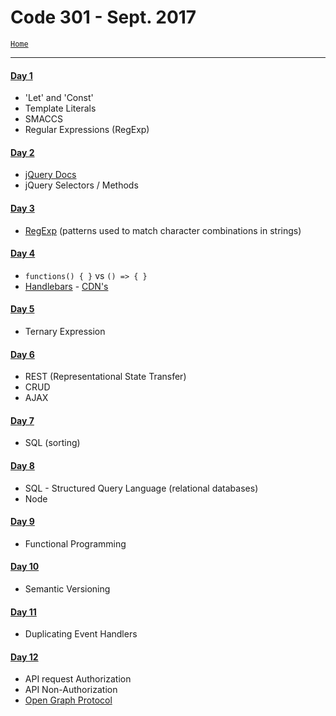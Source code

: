 # Code 301 - Sept. 2017
<a href="../README.md">`Home`</a>
<hr>

#### <a href="LJ-code301-day1.md">Day 1</a>
- 'Let' and 'Const'
- Template Literals
- SMACCS
- Regular Expressions (RegExp)

#### <a href="LJ-code301-day2.md">Day 2</a>
- <a href="http://jquery.com/download">jQuery Docs</a>
- jQuery Selectors / Methods

#### <a href="LJ-code301-day3.md">Day 3</a>
- <a href="https://developer.mozilla.org/en-US/docs/Web/JavaScript/Guide/Regular_Expressions">RegExp</a> (patterns used to match character combinations in strings)

#### <a href="LJ-code301-day4.md">Day 4</a>
- `functions() { }` vs `() => { }`
- <a href="http://handlebarsjs.com">Handlebars</a> - <a href="https://cdnjs.com/libraries/handlebars.js">CDN's</a>

#### <a href="LJ-code301-day5.md">Day 5</a>
- Ternary Expression

#### <a href="LJ-code301-day6.md">Day 6</a>
- REST (Representational State Transfer)
- CRUD
- AJAX

#### <a href="LJ-code301-day7.md">Day 7</a>
- SQL (sorting)

#### <a href="LJ-code301-day8.md">Day 8</a>
- SQL - Structured Query Language (relational databases)
- Node

#### [Day 9](LJ-code301-day9.md)
- Functional Programming

#### [Day 10](LJ-code301-day10.md)
- Semantic Versioning

#### [Day 11](LJ-code301-day11.md)
- Duplicating Event Handlers

#### [Day 12](LJ-code301-day12.md)
- API request Authorization
- API Non-Authorization
- [Open Graph Protocol](http://ogp.me/)
